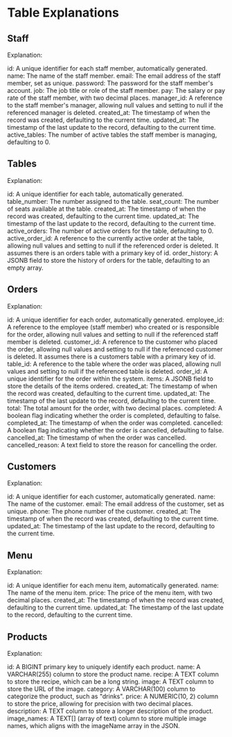 # Table Explanations

## Staff

Explanation:

id: A unique identifier for each staff member, automatically generated.
name: The name of the staff member.
email: The email address of the staff member, set as unique.
password: The password for the staff member's account.
job: The job title or role of the staff member.
pay: The salary or pay rate of the staff member, with two decimal places.
manager_id: A reference to the staff member's manager, allowing null values and setting to null if the referenced manager is deleted.
created_at: The timestamp of when the record was created, defaulting to the current time.
updated_at: The timestamp of the last update to the record, defaulting to the current time.
active_tables: The number of active tables the staff member is managing, defaulting to 0.

## Tables

Explanation:

id: A unique identifier for each table, automatically generated.
table_number: The number assigned to the table.
seat_count: The number of seats available at the table.
created_at: The timestamp of when the record was created, defaulting to the current time.
updated_at: The timestamp of the last update to the record, defaulting to the current time.
active_orders: The number of active orders for the table, defaulting to 0.
active_order_id: A reference to the currently active order at the table, allowing null values and setting to null if the referenced order is deleted. It assumes there is an orders table with a primary key of id.
order_history: A JSONB field to store the history of orders for the table, defaulting to an empty array.

## Orders

Explanation:

id: A unique identifier for each order, automatically generated.
employee_id: A reference to the employee (staff member) who created or is responsible for the order, allowing null values and setting to null if the referenced staff member is deleted.
customer_id: A reference to the customer who placed the order, allowing null values and setting to null if the referenced customer is deleted. It assumes there is a customers table with a primary key of id.
table_id: A reference to the table where the order was placed, allowing null values and setting to null if the referenced table is deleted.
order_id: A unique identifier for the order within the system.
items: A JSONB field to store the details of the items ordered.
created_at: The timestamp of when the record was created, defaulting to the current time.
updated_at: The timestamp of the last update to the record, defaulting to the current time.
total: The total amount for the order, with two decimal places.
completed: A boolean flag indicating whether the order is completed, defaulting to false.
completed_at: The timestamp of when the order was completed.
cancelled: A boolean flag indicating whether the order is cancelled, defaulting to false.
cancelled_at: The timestamp of when the order was cancelled.
cancelled_reason: A text field to store the reason for cancelling the order.

## Customers

Explanation:

id: A unique identifier for each customer, automatically generated.
name: The name of the customer.
email: The email address of the customer, set as unique.
phone: The phone number of the customer.
created_at: The timestamp of when the record was created, defaulting to the current time.
updated_at: The timestamp of the last update to the record, defaulting to the current time.

## Menu

Explanation:

id: A unique identifier for each menu item, automatically generated.
name: The name of the menu item.
price: The price of the menu item, with two decimal places.
created_at: The timestamp of when the record was created, defaulting to the current time.
updated_at: The timestamp of the last update to the record, defaulting to the current time.

## Products

Explanation:

id: A BIGINT primary key to uniquely identify each product.
name: A VARCHAR(255) column to store the product name.
recipe: A TEXT column to store the recipe, which can be a long string.
image: A TEXT column to store the URL of the image.
category: A VARCHAR(100) column to categorize the product, such as "drinks".
price: A NUMERIC(10, 2) column to store the price, allowing for precision with two decimal places.
description: A TEXT column to store a longer description of the product.
image_names: A TEXT[] (array of text) column to store multiple image names, which aligns with the imageName array in the JSON.
